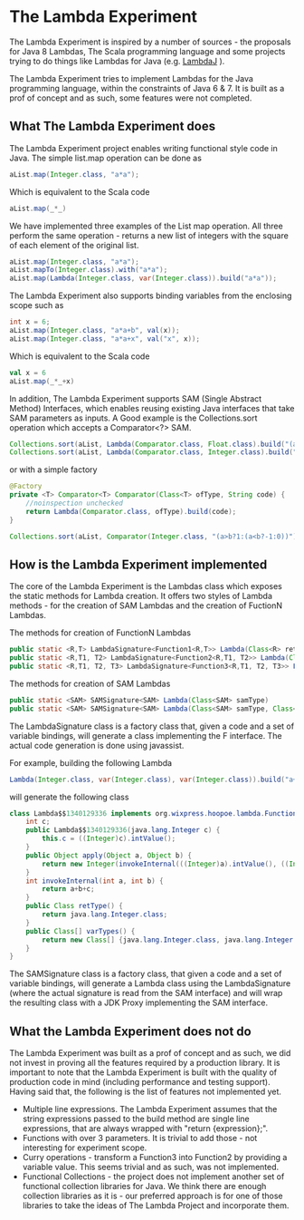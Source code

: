 # The Lambda Experiment

The Lambda Experiment is inspired by a number of sources - the proposals for Java 8 Lambdas, The Scala programming language
and some projects trying to do things like Lambdas for Java (e.g. [LambdaJ](http://code.google.com/p/lambdaj/) ).

The Lambda Experiment tries to implement Lambdas for the Java programming language, within the constraints of Java 6 & 7.
It is built as a prof of concept and as such, some features were not completed.

## What The Lambda Experiment does

The Lambda Experiment project enables writing functional style code in Java. The simple list.map operation can be done as

```java
aList.map(Integer.class, "a*a");
```

Which is equivalent to the Scala code

```scala
aList.map(_*_)
```

We have implemented three examples of the List map operation. All three perform the same operation -
returns a new list of integers with the square of each element of the original list.

```java
aList.map(Integer.class, "a*a");
aList.mapTo(Integer.class).with("a*a");
aList.map(Lambda(Integer.class, var(Integer.class)).build("a*a"));
```

The Lambda Experiment also supports binding variables from the enclosing scope such as

```java
int x = 6;
aList.map(Integer.class, "a*a+b", val(x));
aList.map(Integer.class, "a*a+x", val("x", x));
```

Which is equivalent to the Scala code

```scala
val x = 6
aList.map(_*_+x)
```


In addition, The Lambda Experiment supports SAM (Single Abstract Method) Interfaces, which enables reusing existing Java interfaces
that take SAM parameters as inputs. A Good example is the Collections.sort operation which accepts a Comparator<?> SAM.

```java
Collections.sort(aList, Lambda(Comparator.class, Float.class).build("(a>b?1:(a<b?-1:0))"));
Collections.sort(aList, Lambda(Comparator.class, Integer.class).build("a-b"));
```

or with a simple factory

```java
@Factory
private <T> Comparator<T> Comparator(Class<T> ofType, String code) {
    //noinspection unchecked
    return Lambda(Comparator.class, ofType).build(code);
}

Collections.sort(aList, Comparator(Integer.class, "(a>b?1:(a<b?-1:0))"));
```

## How is the Lambda Experiment implemented

The core of the Lambda Experiment is the Lambdas class which exposes the static methods for Lambda creation.
It offers two styles of Lambda methods - for the creation of SAM Lambdas and the creation of FuctionN Lambdas.

The methods for creation of FunctionN Lambdas

```java
public static <R,T> LambdaSignature<Function1<R,T>> Lambda(Class<R> retType, Var<T> var1)
public static <R,T1, T2> LambdaSignature<Function2<R,T1, T2>> Lambda(Class<R> retType, Var<T1> var1, Var<T2> var2)
public static <R,T1, T2, T3> LambdaSignature<Function3<R,T1, T2, T3>> Lambda(Class<R> retType, Var<T1> var1, Var<T2> var2, Var<T3> var3)
```

The methods for creation of SAM Lambdas

```java
public static <SAM> SAMSignature<SAM> Lambda(Class<SAM> samType)
public static <SAM> SAMSignature<SAM> Lambda(Class<SAM> samType, Class<?> ... genericTypes)
```

The LambdaSignature<F> class is a factory class that, given a code and a set of variable bindings, will generate a class
implementing the F interface. The actual code generation is done using javassist.

For example, building the following Lambda

```java
Lambda(Integer.class, var(Integer.class), var(Integer.class)).build("a+b+c", val(12));
```

will generate the following class

```java
class Lambda$$1340129336 implements org.wixpress.hoopoe.lambda.Function2 {
	int c;
	public Lambda$$1340129336(java.lang.Integer c) {
		this.c = ((Integer)c).intValue();
	}
	public Object apply(Object a, Object b) {
		return new Integer(invokeInternal(((Integer)a).intValue(), ((Integer)b).intValue()));
	}
	int invokeInternal(int a, int b) {
		return a+b+c;
	}
	public Class retType() {
		return java.lang.Integer.class;
	}
	public Class[] varTypes() {
		return new Class[] {java.lang.Integer.class, java.lang.Integer.class};
	}
}
```

The SAMSignature<SAM> class is a factory class, that given a code and a set of variable bindings, will generate a
Lambda class using the LambdaSignature<F> (where the actual signature is read from the SAM interface) and will wrap the
resulting class with a JDK Proxy implementing the SAM interface.


## What the Lambda Experiment does not do

The Lambda Experiment was built as a prof of concept and as such, we did not invest in proving all the features required
by a production library. It is important to note that the Lambda Experiment is built with the quality of production code
in mind (including performance and testing support). Having said that, the following is the list of features not implemented
yet.

+ Multiple line expressions. The Lambda Experiment assumes that the string expressions passed to the build method
  are single line expressions, that are always wrapped with "return {expression};".
+ Functions with over 3 parameters. It is trivial to add those - not interesting for experiment scope.
+ Curry operations - transform a Function3 into Function2 by providing a variable value. This seems trivial and as such,
  was not implemented.
+ Functional Collections - the project does not implement another set of functional collection libraries for Java. We think
  there are enough collection libraries as it is - our preferred approach is for one of those libraries to take the ideas of
  The Lambda Project and incorporate them.

